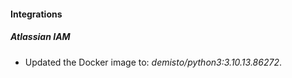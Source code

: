 
#### Integrations

##### Atlassian IAM

- Updated the Docker image to: *demisto/python3:3.10.13.86272*.
